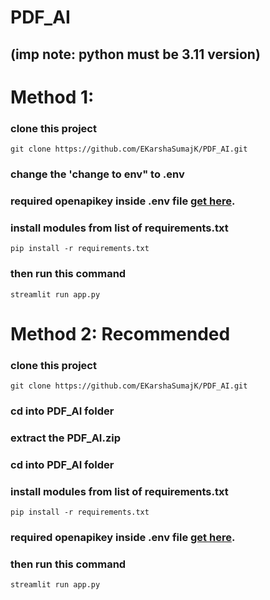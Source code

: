# PDF_AI
## (imp note: python must be 3.11 version)
# Method 1:
### clone this project
```
git clone https://github.com/EKarshaSumajK/PDF_AI.git
```
### change the 'change to env" to .env

### required openapikey inside .env file [get here](https://platform.openai.com/api-keys).
### install modules from list of requirements.txt
```
pip install -r requirements.txt
```
### then run this command
```
streamlit run app.py
```

# Method 2: Recommended 
### clone this project
```
git clone https://github.com/EKarshaSumajK/PDF_AI.git
```
### cd into PDF_AI folder
### extract the PDF_AI.zip  
### cd into PDF_AI folder
### install modules from list of requirements.txt
```
pip install -r requirements.txt
```

### required openapikey inside .env file [get here](https://platform.openai.com/api-keys).

### then run this command
```
streamlit run app.py
```
